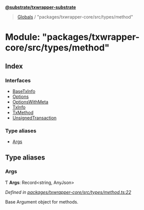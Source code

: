 **[@substrate/txwrapper-substrate](../README.md)**

> [Globals](../globals.md) / "packages/txwrapper-core/src/types/method"

# Module: "packages/txwrapper-core/src/types/method"

## Index

### Interfaces

* [BaseTxInfo](../interfaces/_packages_txwrapper_core_src_types_method_.basetxinfo.md)
* [Options](../interfaces/_packages_txwrapper_core_src_types_method_.options.md)
* [OptionsWithMeta](../interfaces/_packages_txwrapper_core_src_types_method_.optionswithmeta.md)
* [TxInfo](../interfaces/_packages_txwrapper_core_src_types_method_.txinfo.md)
* [TxMethod](../interfaces/_packages_txwrapper_core_src_types_method_.txmethod.md)
* [UnsignedTransaction](../interfaces/_packages_txwrapper_core_src_types_method_.unsignedtransaction.md)

### Type aliases

* [Args](_packages_txwrapper_core_src_types_method_.md#args)

## Type aliases

### Args

Ƭ  **Args**: Record\<string, AnyJson>

*Defined in [packages/txwrapper-core/src/types/method.ts:22](https://github.com/paritytech/txwrapper-core/blob/1c09a0e/packages/txwrapper-core/src/types/method.ts#L22)*

Base Argument object for methods.
